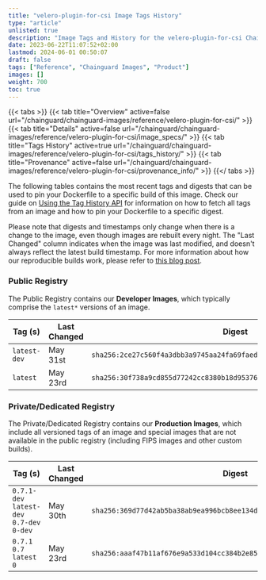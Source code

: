 ```yaml
---
title: "velero-plugin-for-csi Image Tags History"
type: "article"
unlisted: true
description: "Image Tags and History for the velero-plugin-for-csi Chainguard Image"
date: 2023-06-22T11:07:52+02:00
lastmod: 2024-06-01 00:50:07
draft: false
tags: ["Reference", "Chainguard Images", "Product"]
images: []
weight: 700
toc: true
---
```


{{< tabs >}}
{{< tab title="Overview" active=false url="/chainguard/chainguard-images/reference/velero-plugin-for-csi/" >}}
{{< tab title="Details" active=false url="/chainguard/chainguard-images/reference/velero-plugin-for-csi/image_specs/" >}}
{{< tab title="Tags History" active=true url="/chainguard/chainguard-images/reference/velero-plugin-for-csi/tags_history/" >}}
{{< tab title="Provenance" active=false url="/chainguard/chainguard-images/reference/velero-plugin-for-csi/provenance_info/" >}}
{{</ tabs >}}

The following tables contains the most recent tags and digests that can be used to pin your Dockerfile to a specific build of this image. Check our guide on [Using the Tag History API](/chainguard/chainguard-images/using-the-tag-history-api/) for information on how to fetch all tags from an image and how to pin your Dockerfile to a specific digest.

Please note that digests and timestamps only change when there is a change to the image, even though images are rebuilt every night. The "Last Changed" column indicates when the image was last modified, and doesn't always reflect the latest build timestamp. For more information about how our reproducible builds work, please refer to [this blog post](https://www.chainguard.dev/unchained/reproducing-chainguards-reproducible-image-builds).

### Public Registry
The Public Registry contains our **Developer Images**, which typically comprise the `latest*` versions of an image.

| Tag (s)       | Last Changed | Digest                                                                    |
|---------------|--------------|---------------------------------------------------------------------------|
|  `latest-dev` | May 31st     | `sha256:2ce27c560f4a3dbb3a9745aa24fa69faed1be11173b269f96b27bfd2809c0d31` |
|  `latest`     | May 23rd     | `sha256:30f738a9cd855d77242cc8380b18d95376122110904ca70924f47e554b096ba2` |


### Private/Dedicated Registry
The Private/Dedicated Registry contains our **Production Images**, which include all versioned tags of an image and special images that are not available in the public registry (including FIPS images and other custom builds).

| Tag (s)                                     | Last Changed | Digest                                                                    |
|---------------------------------------------|--------------|---------------------------------------------------------------------------|
|  `0.7.1-dev` `latest-dev` `0.7-dev` `0-dev` | May 30th     | `sha256:369d77d42ab5ba38ab9ea996bcb8ee134dc6de96c27c9b921df80b1d63247aed` |
|  `0.7.1` `0.7` `latest` `0`                 | May 23rd     | `sha256:aaaf47b11af676e9a533d104cc384b2e85849ac0759a397428288cd3e5c2abd1` |

